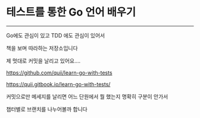 # 테스트를 통한 Go 언어 배우기

-----

Go에도 관심이 있고 TDD 에도 관심이 있어서

책을 보며 따라하는 저장소입니다

제 멋대로 커밋을 날리고 있어요....

https://github.com/quii/learn-go-with-tests


https://quii.gitbook.io/learn-go-with-tests/


커밋으로만 메세지를 날리면 어느 단원에서 뭘 했는지 명확히 구분이 안가서

챕터별로 브랜치를 나누어볼까 합니다